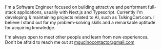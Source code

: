 I'm a Software Engineer focused on building attractive and performant full-stack applications, usually with Next.js and Typescript. Currently I'm developing & maintaining projects related to AI, such as TalkingCart.com. I believe I stand out for my problem-solving skills and a remarkable aptitude for acquiring knowledge. 

I'm always open to meet other people and learn from new experiences. Don't be afraid to reach me out at mgudinocontacto@gmail.com

